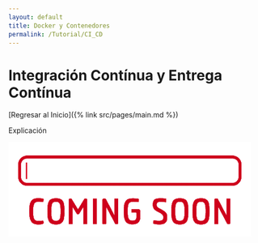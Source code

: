 ```yaml
---
layout: default
title: Docker y Contenedores
permalink: /Tutorial/CI_CD
---
```

# Integración Contínua y Entrega Contínua

[Regresar al Inicio]({% link src/pages/main.md %})

Explicación

![Coming Soon](/src/images/coming_soon.gif)